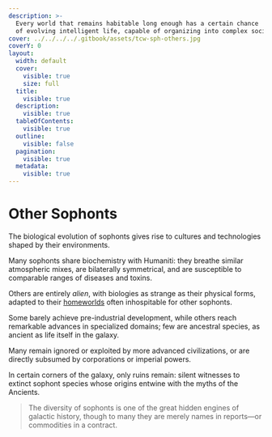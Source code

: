 ```yaml
---
description: >-
  Every world that remains habitable long enough has a certain chance
  of evolving intelligent life, capable of organizing into complex societies.
cover: ../../../../.gitbook/assets/tcw-sph-others.jpg
coverY: 0
layout:
  width: default
  cover:
    visible: true
    size: full
  title:
    visible: true
  description:
    visible: true
  tableOfContents:
    visible: true
  outline:
    visible: false
  pagination:
    visible: true
  metadata:
    visible: true
---
```


# Other Sophonts

The biological evolution of sophonts gives rise to cultures and technologies shaped by their environments.

Many sophonts share biochemistry with Humaniti: they breathe similar atmospheric mixes, are bilaterally symmetrical, and are susceptible to comparable ranges of diseases and toxins.

Others are entirely _alien_, with biologies as strange as their physical forms, adapted to their [homeworlds](../../../charted-space/stars-worlds/planets-moons/atmopheres.md#extrosofontes) often inhospitable for other sophonts.

Some barely achieve pre-industrial development, while others reach remarkable advances in specialized domains;  few are ancestral species, as ancient as life itself in the galaxy.

Many remain ignored or exploited by more advanced civilizations, or are directly subsumed by corporations or imperial powers.

In certain corners of the galaxy, only ruins remain: silent witnesses to extinct sophont species whose origins entwine with the myths of the Ancients.

> The diversity of sophonts is one of the great hidden engines of galactic history, though to many they are merely names in reports—or commodities in a contract.
